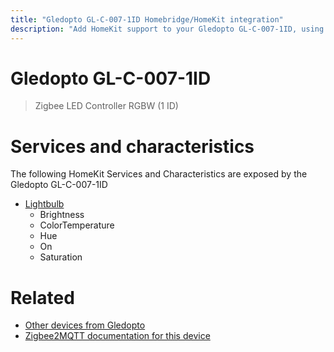 ```yaml
---
title: "Gledopto GL-C-007-1ID Homebridge/HomeKit integration"
description: "Add HomeKit support to your Gledopto GL-C-007-1ID, using Homebridge, Zigbee2MQTT and homebridge-z2m."
---
```

<!---
This file has been GENERATED using src/docgen/docgen.ts
DO NOT EDIT THIS FILE MANUALLY!
-->
# Gledopto GL-C-007-1ID
> Zigbee LED Controller RGBW (1 ID)


# Services and characteristics
The following HomeKit Services and Characteristics are exposed by
the Gledopto GL-C-007-1ID

* [Lightbulb](../../light.md)
  * Brightness
  * ColorTemperature
  * Hue
  * On
  * Saturation


# Related
* [Other devices from Gledopto](../index.md#gledopto)
* [Zigbee2MQTT documentation for this device](https://www.zigbee2mqtt.io/devices/GL-C-007-1ID.html)